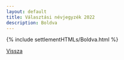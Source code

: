 ```yaml
---
layout: default
title: Választási névjegyzék 2022
description: Boldva
---
```


{% include settlementHTMLs/Boldva.html %}

[Vissza](./)
